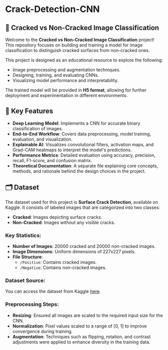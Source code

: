 # Crack-Detection-CNN

## 📸 Cracked vs Non-Cracked Image Classification

Welcome to the **Cracked vs Non-Cracked Image Classification** project! This repository focuses on building and training a model for image classification to distinguish cracked surfaces from non-cracked ones.  

This project is designed as an educational resource to explore the following:  
- Image preprocessing and augmentation techniques.  
- Designing, training, and evaluating CNNs.  
- Visualizing model performance and interpretability.  

The trained model will be provided in **H5 format**, allowing for further deployment and experimentation in different environments.  

## 🚀 Key Features

- **Deep Learning Model**: Implements a CNN for accurate binary classification of images.  
- **End-to-End Workflow**: Covers data preprocessing, model training, evaluation, and visualization.  
- **Explainable AI**: Visualizes convolutional filters, activation maps, and Grad-CAM heatmaps to interpret the model's predictions.  
- **Performance Metrics**: Detailed evaluation using accuracy, precision, recall, F1-score, and confusion matrix.
- **Theoretical Documentation**: A separate file explaining core concepts, methods, and rationale behind the design choices in the project.

## 🗂 Dataset

The dataset used for this project is **Surface Crack Detection**, available on Kaggle. It consists of labeled images that are categorized into two classes:  
- **Cracked**: Images depicting surface cracks.  
- **Non-Cracked**: Images without any visible cracks.  

### Key Statistics:
- **Number of Images**: 20000 cracked and 20000 non-cracked images.  
- **Image Dimensions**: Uniform dimensions of 227x227 pixels.  
- **File Structure**:  
  - `/Positive`: Contains cracked images.  
  - `/Negative`: Contains non-cracked images.  

### Dataset Source:
You can access the dataset from Kaggle [here](https://www.kaggle.com/arunrk7/surface-crack-detection).  

### Preprocessing Steps:
- **Resizing**: Ensured all images are scaled to the required input size for the CNN.  
- **Normalization**: Pixel values scaled to a range of [0, 1] to improve convergence during training.  
- **Augmentation**: Techniques such as flipping, rotation, and contrast adjustments were applied to enhance diversity in the training data.

